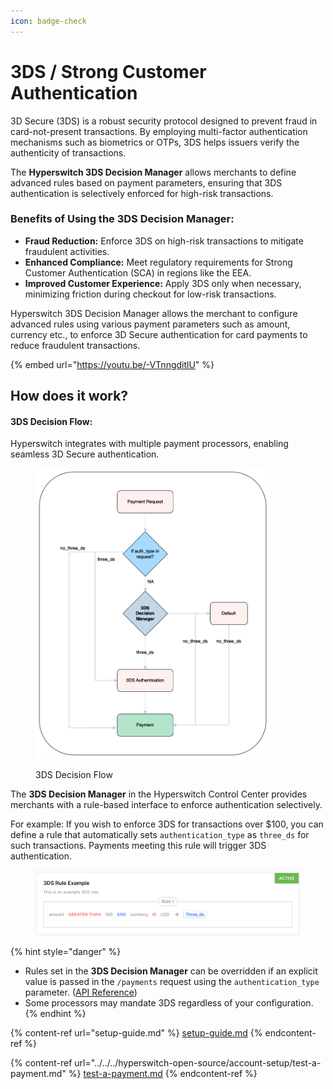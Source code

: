 ```yaml
---
icon: badge-check
---
```


# 3DS / Strong Customer Authentication

3D Secure (3DS) is a robust security protocol designed to prevent fraud in card-not-present transactions. By employing multi-factor authentication mechanisms such as biometrics or OTPs, 3DS helps issuers verify the authenticity of transactions.&#x20;

The **Hyperswitch 3DS Decision Manager** allows merchants to define advanced rules based on payment parameters, ensuring that 3DS authentication is selectively enforced for high-risk transactions.

### Benefits of Using the 3DS Decision Manager:

* **Fraud Reduction:** Enforce 3DS on high-risk transactions to mitigate fraudulent activities.
* **Enhanced Compliance:** Meet regulatory requirements for Strong Customer Authentication (SCA) in regions like the EEA.
* **Improved Customer Experience:** Apply 3DS only when necessary, minimizing friction during checkout for low-risk transactions.

Hyperswitch 3DS Decision Manager allows the merchant to configure advanced rules using various payment parameters such as amount, currency etc., to enforce 3D Secure authentication for card payments to reduce fraudulent transactions.

{% embed url="https://youtu.be/-VTnngditlU" %}

## How does it work?

#### 3DS Decision Flow:

Hyperswitch integrates with multiple payment processors, enabling seamless 3D Secure authentication.&#x20;

<figure><img src="../../../.gitbook/assets/final2.drawio.png" alt="" width="375"><figcaption><p>3DS Decision Flow</p></figcaption></figure>

The **3DS Decision Manager** in the Hyperswitch Control Center provides merchants with a rule-based interface to enforce authentication selectively.

For example: If you wish to enforce 3DS for transactions over $100, you can define a rule that automatically sets `authentication_type` as `three_ds` for such transactions. Payments meeting this rule will trigger 3DS authentication.

<figure><img src="../../../.gitbook/assets/3ds-rule_example (1).png" alt=""><figcaption></figcaption></figure>

{% hint style="danger" %}
* Rules set in the **3DS Decision Manager** can be overridden if an explicit value is passed in the `/payments` request using the `authentication_type` parameter. ([API Reference](https://api-reference.hyperswitch.io/api-reference/payments/payments--create))
* Some processors may mandate 3DS regardless of your configuration.
{% endhint %}

{% content-ref url="setup-guide.md" %}
[setup-guide.md](setup-guide.md)
{% endcontent-ref %}

{% content-ref url="../../../hyperswitch-open-source/account-setup/test-a-payment.md" %}
[test-a-payment.md](../../../hyperswitch-open-source/account-setup/test-a-payment.md)
{% endcontent-ref %}
